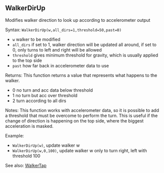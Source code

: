 ## WalkerDirUp

Modifies walker direction to look up according to accelerometer output

Syntax: `WalkerDirUp(w,all_dirs=1,threshold=50,past=0)`

* `w` walker to be modified
* `all_dirs` if set to 1, walker direction will be updated all around, if set to 0, only turns to left and right will be allowed
* `threshold` gives minimum threshold for gravity, which is usually applied to the top side
* `past` how far back in accelerometer data to use

Returns: This function returns a value that represents what happens to the walker.

* 0 no turn and acc data below threshold
* 1 no turn but acc over threshold
* 2 turn according to all dirs

Notes: This function works with accelerometer data, so it is possible to add a threshold that must be overcome to perform the turn. This is useful if the change of direction is happening on the top side, where the biggest acceleration is masked.

Example:

* `WalkerDirUp(w)`, update walker w
* `WalkerDirUp(w,0,100)`, update walker w only to turn right, left with threshold 100

See also: [WalkerTap](/api-native-functions/walkertap.md)

